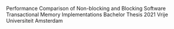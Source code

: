 Performance Comparison of Non-blocking and Blocking Software Transactional Memory Implementations
Bachelor Thesis 2021
Vrije Universiteit Amsterdam
